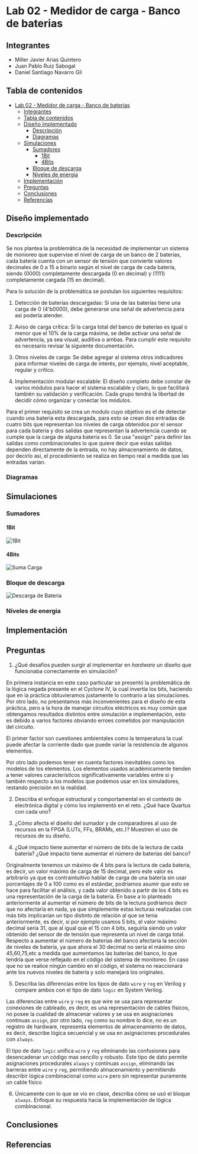 # Lab 02 - Medidor de carga - Banco de baterias

## Integrantes

- Miller Javier Arias Quintero
- Juan Pablo Ruiz Sabogal
- Daniel Santiago Navarro Gil

## Tabla de contenidos

- [Lab 02 - Medidor de carga - Banco de baterias](#lab-02---medidor-de-carga---banco-de-baterias)
  - [Integrantes](#integrantes)
  - [Tabla de contenidos](#tabla-de-contenidos)
  - [Diseño implementado](#diseño-implementado)
    - [Descripción](#descripción)
    - [Diagramas](#diagramas)
  - [Simulaciones](#simulaciones)
    - [Sumadores](#sumadores)
      - [1Bit](#1bit)
      - [4Bits](#4bits)
    - [Bloque de descarga](#bloque-de-descarga)
    - [Niveles de energia](#niveles-de-energia)
  - [Implementación](#implementación)
  - [Preguntas](#preguntas)
  - [Conclusiones](#conclusiones)
  - [Referencias](#referencias)

## Diseño implementado

### Descripción

Se nos plantea la problemática de la necesidad de implementar un sistema de monioreo que supervise el nivel de carga de un banco de 2 baterias, cada batería cuenta con
un sensor de tensión que convierte valores decimales de 0 a 15 a binario según el nivel de carga de cada batería, siendo (0000) completamente descargada (0 en decimal) y (1111) completamente
cargada (15 en decimal).

Para lo solución de la problemática se postulan los siguientes requisitos:

1. Detección de baterías descargadas: Si una de las baterías tiene una carga de 0 (4'b0000), debe generarse una señal de advertencia para así poderla atender.

2. Aviso de carga crítica: Si la carga total del banco de baterías es igual o menor que el 10% de la carga máxima, se debe activar una señal de advertencia, ya sea visual, auditiva o ambas. Para cumplir este requisito es necesario revisar la siguiente documentación.

3. Otros niveles de carga: Se debe agregar al sistema otros indicadores para informar niveles de carga de interés, por ejemplo, nivel aceptable, regular y crítico.

4. Implementación modular escalable: El diseño completo debe constar de varios módulos para hacer el sistema escalable y claro, lo que facilitará también su validación y verificación. Cada grupo tendrá la libertad de decidir cómo organizar y conectar los módulos.

Para el primer requisito se crea un modulo cuyo objetivo es el de detectar cuando una batería esta descargada, para esto se crean dos entradas de cuatro bits que representan los niveles de carga obtenidos por el sensor para cada batería y dos salidas que representan 
la advertencia cuando se cumple que la carga de alguna batería es 0. Se usa "assign" para definir las salidas como combinacionales lo que quiere decir que estas salidas dependen directamente de la entrada, no hay almacenamiento de datos, por decirlo asi, el procedimiento se realiza en tiempo real a medida que las entradas varían.



### Diagramas

## Simulaciones

### Sumadores

#### 1Bit

![1Bit](/src/assets/simulations/suma_1_bit.png)

#### 4Bits

![Suma Carga](/src/assets/simulations/suma_carga.png)

### Bloque de descarga

![Descarga de Bateria](/src/assets/simulations/bateria_descargada.png)

### Niveles de energia

## Implementación

## Preguntas

1. ¿Qué desafíos pueden surgir al implementar en *hardware* un diseño que funcionaba correctamente en simulación?
   
En primera instancia en este caso particular se presentó la problemática de la lógica negada presente en el Cyclone IV, la cual invertía los bits, haciendo que en la práctica obtuvieramos justamente lo contrario a las simulaciones.
Por otro lado, no presentamos más inconvenientes para el diseño de esta práctica, pero a la hora de manejar circuitos eléctricos es muy común que obtengamos resultados distintos entre simulación e implementación, esto es debido a varios factores
obviando erroes cometidos por manipulación del circuito.

El primer factor son cuestiones ambientales como la temperatura la cual puede afectar la corriente dado que puede variar la resistencia de algunos elementos. 

Por otro lado podemos tener en cuenta factores inevitables como los modelos de los elementos. Los elementos usados académicamente tienden a tener valores característicos significativamente variables entre si y también respecto a los modelos
que podemos usar en los simuladores, restando precisión en la realidad.

2. Describa el enfoque estructural y comportamental en el contexto de electrónica digital y cómo los implementó en el reto. ¿Qué hace Quartus con cada uno?

3. ¿Cómo afecta el diseño del sumador y de comparadores al uso de recursos en la FPGA (LUTs, FFs, BRAMs, etc.)? Muestren el uso de recursos de su diseño.

4. ¿Qué impacto tiene aumentar el número de bits de la lectura de cada batería? ¿Qué impacto tiene aumentar el número de baterias del banco? 

Originalmente tenemos un máximo de 4 bits para la lectura de cada bateria, es decir, un valor máximo de carga de 15 decimal, pero este valor es arbitrario ya que es contraintuitivo hablar de carga de una batería sin usar porcentajes de 0 a 100 como es el estándar,
podríamos asumir que esto se hace para facilitar el análisis, y cada valor obtenido a partir de los 4 bits es una representación de la carga de la batería. En base a lo planteado anteriormente al aumentar el número de bits de la lectura podriamos decir que 
no afectaría en nada, ya que simplemente estas lecturas realizadas con más bits implicarían un tipo distinto de relación al que se tenia anteriormente, es decir, si por ejemplo usamos 5 bits, el valor máximo decimal sería 31, que al igual que el 15 con 4 bits, seguiría siendo un valor obtenido del sensor de de tensión que representa un nivel de carga total. Respecto a aumentar el número de baterias del banco afectaría la sección de niveles de batería, ya que ahora el 30 decimal no sería el máximo sino 45,60,75,etc a medida que aumentamos las baterías del banco, lo que tendría que verse reflejado en el código del sistema de monitoreo. En caso que no se realice ningún cambio en el código, el sistema no reaccionará ante los nuevos niveles de batería y solo manejará los originales.

5. Describa las diferencias entre los tipos de dato ```wire``` y  ```reg``` en Verilog y compare ambos con el tipo de dato ```logic``` en System Verilog.

Las diferencias entre ```wire``` y ```reg``` es que wire se usa para representar conexiones de cableado, es decir, es una representación de cables físicos, no posee la cualidad de almacenar valores y se usa en asignaciones continuas ```assign```, por otro lado, ```reg```  como su nombre lo dice, no es un registro de hardware, representa elementos de almacenamiento de datos, es decir, describe lógica secuencial y se usa en asignaciones procedurales con ```always```.

El tipo de dato ```logic``` unifica ```wire``` y ```reg``` eliminando las confusiones para desencadenar un código mas sencillo y robusto. Este tipo de dato permite asignaciones procedurales ```always``` y continuas ```assign```, eliminando las barreras entre ```wire``` y ```reg```, permitiendo almacenamiento y permitiendo describir lógica combinacional
como ```wire``` pero sin representar puramente un cable físico 

6. Únicamente con lo que se vio en clase, describa cómo se usó el bloque ```always```. Enfoque su respuesta hacia la implementación de lógica combinacional.



## Conclusiones

## Referencias
